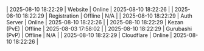 | 2025-08-10 18:22:29 | Website | Online | 2025-08-10 18:22:26 |
| 2025-08-10 18:22:29 | Registration | Offline | N/A |
| 2025-08-10 18:22:29 | Auth Server | Online | 2025-08-10 18:22:26 |
| 2025-08-10 18:22:29 | Kezan (PvE) | Offline | 2025-08-03 17:58:02 |
| 2025-08-10 18:22:29 | Gurubashi (PvP) | Offline | N/A |
| 2025-08-10 18:22:29 | Cloudflare | Online | 2025-08-10 18:22:26 |
